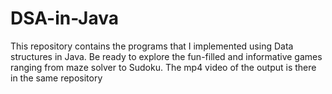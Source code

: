 # DSA-in-Java
This repository contains the programs that I implemented using Data structures in Java. Be ready to explore the fun-filled and informative games ranging from maze solver to Sudoku.
The mp4 video of the output is there in the same repository
